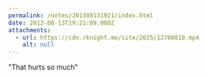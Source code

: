 ```yaml
---
permalink: /notes/201308131921/index.html
date: 2013-08-13T19:21:09.000Z
attachments:
  - url: https://cdn.rknight.me/site/2025/12768810.mp4
    alt: null
---
```


"That hurts so much"
